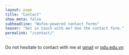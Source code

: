 ```yaml
---
layout: page
title: "Contact"
show_meta: false
subheadline: "Wufoo-powered contact forms"
teaser: "Get in touch with me? Use the contact form."
permalink: "/contact/"
---
```

Do not hesitate to contact with me at [gmail][1] or [pdu.edu.vn][2]
<!--
<div class="panel">
<iframe width="100%" height="650" frameborder="0" scrolling="no" src="https://phlowmedia.wufoo.com/embed/z7x3k1/"></iframe>
</div>
-->


 [1]: duybui.vn@gmail.com
 [2]: btduy@pdu.edu.vn

